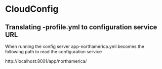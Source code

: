 # CloudConfig

## Translating <app-name>-profile.yml to configuration service URL

When running the config server
app-northamerica.yml becomes the following path to read the configuration service

http://localhost:8001/app/northamerica/